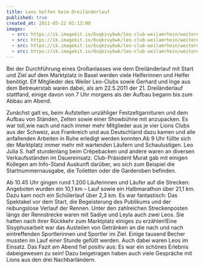 ```yaml
---
title: Leos helfen beim Dreiländerlauf
published: true
created_at: 2011-05-22 01:13:00
images:
  - src: https://ik.imagekit.io/6uqkzvybwk/leo-club-weilamrhein/weitere/18-01.jpg
  - src: https://ik.imagekit.io/6uqkzvybwk/leo-club-weilamrhein/weitere/18-02.jpg
  - src: https://ik.imagekit.io/6uqkzvybwk/leo-club-weilamrhein/weitere/18-03.jpg
  - src: https://ik.imagekit.io/6uqkzvybwk/leo-club-weilamrhein/weitere/18-04.jpg
---
```


Bei der Durchführung eines Großanlasses wie dem Dreiländerlauf mit Start und Ziel auf dem Marktplatz in Basel werden viele Helferinnen und Helfer benötigt. Elf Mitglieder des Weiler Leo-Clubs sowie Gerhard und Inge aus dem Betreuerstab waren dabei, als am 22.5.2011 der 21. Dreiländerlauf stattfand, einige davon von 7 Uhr morgens als der Aufbau begann bis zum Abbau am Abend.

Zunächst galt es, beim Aufstellen unzähliger Festzeltgarnituren und dem Aufbau von Ständen, Zelten sowie einer Showbühne mit anzupacken. Es war toll,wie nach und nach immer mehr Mitglieder aus je vier Lions Clubs aus der Schweiz, aus Frankreich und aus Deutschland dazu kamen und alle anfallenden Arbeiten in Ruhe erledigt werden konnten.Ab 9 Uhr füllte sich der Marktplatz immer mehr mit wartenden Läufern und Schaulustigen. Leo Julia S. half stundenlang beim Crêpebacken und andere waren an diversen Verkaufsständen im Dauereinsatz. Club-Präsident Murat gab mit einigen Kollegen am Info-Stand Auskunft darüber, wo sich zum Beispiel die Startnummernausgabe, die Toiletten oder die Garderoben befinden.

Ab 10.45 Uhr gingen rund 1.200 Läuferinnen und Läufer auf die Strecken: Angeboten wurden ein 10,1 km – Lauf sowie ein Halbmarathon über 21,1 km. Dazu kam noch ein Schülerlauf über 2,3 km. Es war fantastisch: Das Spektakel vor dem Start, die Begeisterung des Publikums und der reibungslose Verlauf der Rennen. Unter den zahlreichen Streckenposten längs der Rennstrecke waren mit Sadiye und Leyla auch zwei Leos. Sie hatten nach ihrer Rückkehr zum Marktplatz einiges zu erzählen!Eine Sisyphusarbeit war das Austeilen von Getränken an die nach und nach eintreffenden Sportlerinnen und Sportler im Ziel. Einige tausend Becher mussten im Lauf einer Stunde gefüllt werden. Auch dabei waren Leos im Einsatz. Das Fazit am Abend fiel positiv aus: Es war ein schönes Erlebnis dabeigewesen zu sein! Dazu beigetragen haben auch viele Gespräche mit Lions aus den drei Nachbarländern.
